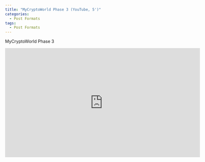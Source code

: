```yaml
---
title: "MyCryptoWorld Phase 3 (YouTube, 5')"
categories:
  - Post Formats
tags:
  - Post Formats
---
```


MyCryptoWorld Phase 3

<iframe width="640" height="360" src="https://www.youtube-nocookie.com/embed/FDknEbxYPfU?controls=0&amp;showinfo=0" frameborder="0" allowfullscreen></iframe>


